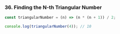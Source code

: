 ### **36. Finding the N-th Triangular Number**

```javascript
const triangularNumber = (n) => (n * (n + 1)) / 2;

console.log(triangularNumber(4)); // 10
```
